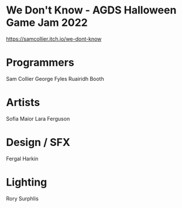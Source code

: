 # We Don't Know - AGDS Halloween Game Jam 2022
https://samcollier.itch.io/we-dont-know

# Programmers

Sam Collier
George Fyles
Ruairidh Booth

# Artists

Sofia Maior
Lara Ferguson
 
# Design / SFX

Fergal Harkin

# Lighting

Rory Surphlis
